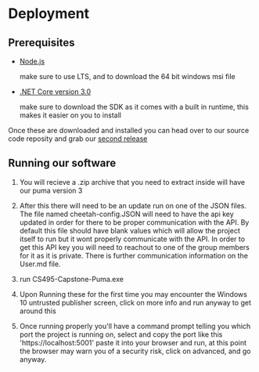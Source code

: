 # Deployment

## **Prerequisites**
- [Node.js](https://nodejs.org/en/download/)
    
    make sure to use LTS, and to download the 64 bit windows msi file
- [.NET Core version 3.0](https://dotnet.microsoft.com/download)
    
    make sure to download the SDK as it comes with a built in runtime, this makes it easier on you to install
    
 Once these are downloaded and installed you can head over to our source code reposity and grab our [second release](https://github.com/japperales/CS495-Capstone-Puma/releases)
 
 ## **Running our software**
 
1. You will recieve a .zip archive that you need to extract inside will have our puma version 3
 
2. After this there will need to be an update run on one of the JSON files. The file named cheetah-config.JSON will need to have the api key updated in order for there to be proper communication with the API. By default this file should have blank values which will allow the project itself to run but it wont properly communicate with the API. In order to get this API key you will need to reachout to one of the group members for it as it is private. There is further communication information on the User.md file.

3. run CS495-Capstone-Puma.exe

4. Upon Running these for the first time you may encounter the Windows 10 untrusted publisher screen, click on more info and run anyway to get around this

5. Once running properly you'll have a command prompt telling you which port the project is running on, select and copy the port like this 'https://localhost:5001' paste it into your browser and run, at this point the browser may warn you of a security risk, click on advanced, and go anyway. 

